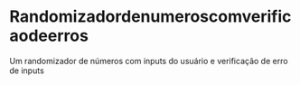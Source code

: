 # Randomizadordenumeroscomverificaodeerros
Um randomizador de números com inputs do usuário e verificação de erro de inputs
